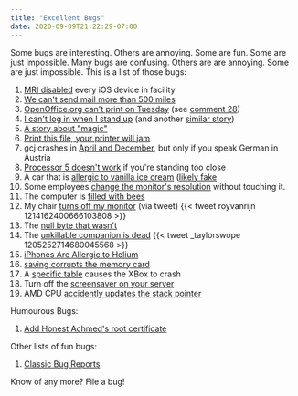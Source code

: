 ```yaml
---
title: "Excellent Bugs"
date: 2020-09-09T21:22:29-07:00
---
```


Some bugs are interesting. Others are annoying. Some are fun. Some are just impossible.
Many bugs are confusing. Others are are annoying. Some are just impossible. This is a list of those bugs:<br />

1. [MRI disabled](https://www.reddit.com/r/sysadmin/comments/9mk2o7/mri_disabled_every_ios_device_in_facility/) every
 iOS device in facility
2. [We can't send mail more than 500 miles](http://web.mit.edu/jemorris/humor/500-miles)
3. [OpenOffice.org can't print on Tuesday](https://bugs.launchpad.net/ubuntu/+source/cupsys/+bug/255161")
(see [comment 28](https://bugs.launchpad.net/ubuntu/+source/cupsys/+bug/255161/comments/28))
4. [I can't log in when I stand up](https://www.reddit.com/r/talesfromtechsupport/comments/3v52pw/i_cant_log_in_when_i_stand_up/) (and
 another [similar story](https://books.google.co.uk/books?id=kse_7qbWbjsC&lpg=PA56&ots=DhvZuTyM9x&pg=PA56"))
5. [A story about "magic"](http://www.catb.org/jargon/html/magic-story.html)
6. [Print this file, your printer will jam](https://nedbatchelder.com/blog/200811/print_this_file_your_printer_will_jam.html)
7. gcj crashes in [April and December](https://bugs.launchpad.net/ubuntu/+source/pdftk/+bug/779908/comments/11), but only if you speak German in Austria
8. [Processor 5 doesn't work](https://www.reddit.com/r/talesfromtechsupport/comments/3v3gnj/processor_5_has_failed/) if you're standing too close
9. A car that is [allergic to vanilla ice cream](http://www.cgl.uwaterloo.ca/smann/IceCream/humor.html) ([likely fake](https://www.snopes.com/fact-check/cone-of-silence/)
10. Some employees [change the monitor's resolution](https://www.reddit.com/r/sysadmin/comments/aiqzhr/user_submits_what_i_thought_was_the_dumbest/) without touching it.
11. The computer is [filled with bees](https://www.reddit.com/r/talesfromtechsupport/comments/6bxlmf/the_oddest_ticket_ive_ever_worked/)
12. My chair [turns off my monitor](https://support.displaylink.com/knowledgebase/articles/738618-display-intermittently-blanking-flickering-or-los) (via tweet) {{< tweet royvanrijn 1214162400666103808 >}}
13. The [null byte that wasn't](https://www.reddit.com/r/programming/comments/hvbjnd/500_mile_email_a_curated_list_of_absurd_software/fytxxo7/)
14. The [unkillable companion is dead](https://twitter.com/_taylorswope/status/1205252714680045568)
{{< tweet _taylorswope 1205252714680045568 >}}
15. [iPhones Are Allergic to Helium](https://www.ifixit.com/News/11986/iphones-are-allergic-to-helium)
16. [saving corrupts the memory card](https://www.quora.com/Programming-Interviews/Whats-the-hardest-bug-youve-debugged/answer/Dave-Baggett)
17. A [specific table](https://allenpike.com/2018/the-great-bug-hunt) causes the XBox to crash
18. Turn off the [screensaver on your server](http://thedailywtf.com/articles/I-Love-the-Smell-of-Popcorn-in-the-Morning)
19. AMD CPU [accidently updates the stack pointer](thread.gmane.org/gmane.os.dragonfly-bsd.kernel/14471)

Humourous Bugs:
1. [Add Honest Achmed's root certificate](https://bugzilla.mozilla.org/show_bug.cgi?id=647959)

Other lists of fun bugs:
1. [Classic Bug Reports](https://blog.regehr.org/archives/1270)

Know of any more? File a bug!
